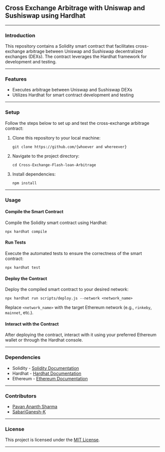## Cross Exchange Arbitrage with Uniswap and Sushiswap using Hardhat

---

### Introduction

This repository contains a Solidity smart contract that facilitates cross-exchange arbitrage between Uniswap and Sushiswap decentralized exchanges (DEXs). The contract leverages the Hardhat framework for development and testing.

---

### Features

- Executes arbitrage between Uniswap and Sushiswap DEXs
- Utilizes Hardhat for smart contract development and testing

---

### Setup

Follow the steps below to set up and test the cross-exchange arbitrage contract:

1. Clone this repository to your local machine:

   ```
   git clone https://github.com/{whoever and whereever}
   ```

2. Navigate to the project directory:

   ```
   cd Cross-Exchange-Flash-loan-Arbitrage
   ```

3. Install dependencies:
   ```
   npm install
   ```

---

### Usage

#### Compile the Smart Contract

Compile the Solidity smart contract using Hardhat:

```
npx hardhat compile
```

#### Run Tests

Execute the automated tests to ensure the correctness of the smart contract:

```
npx hardhat test
```

#### Deploy the Contract

Deploy the compiled smart contract to your desired network:

```
npx hardhat run scripts/deploy.js --network <network_name>
```

Replace `<network_name>` with the target Ethereum network (e.g., `rinkeby`, `mainnet`, etc.).

#### Interact with the Contract

After deploying the contract, interact with it using your preferred Ethereum wallet or through the Hardhat console.

---

### Dependencies

- Solidity - [Solidity Documentation](https://docs.soliditylang.org/)
- Hardhat - [Hardhat Documentation](https://hardhat.org/)
- Ethereum - [Ethereum Documentation](https://ethereum.org/)

---

### Contributors

- [Pavan Ananth Sharma](https://github.com/PavanAnanthSharma)
- [SabariGanesh-K](https://github.com/SabariGanesh-K)

---

### License

This project is licensed under the [MIT License](LICENSE).

---
